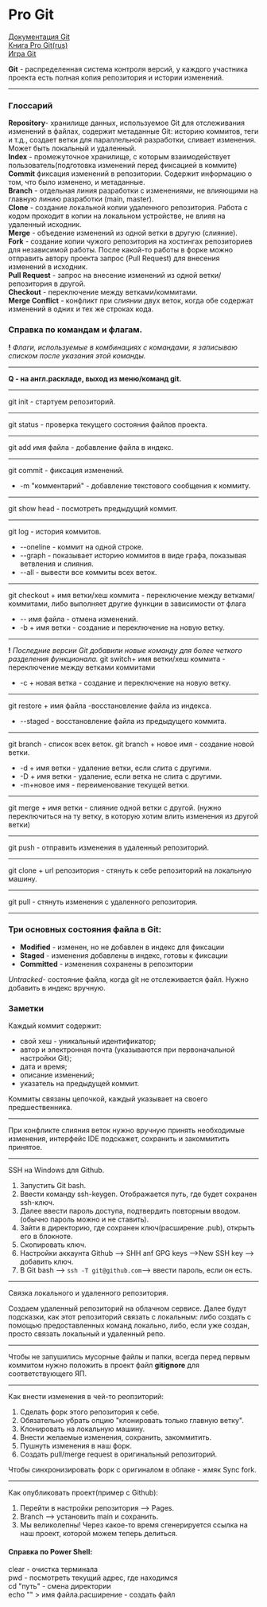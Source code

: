 # Pro Git

[Документация Git](https://git-scm.com/doc)\
[Книга Pro Git(rus)](https://git-scm.com/book/ru/v2/%D0%92%D0%B2%D0%B5%D0%B4%D0%B5%D0%BD%D0%B8%D0%B5-%D0%9E-%D1%81%D0%B8%D1%81%D1%82%D0%B5%D0%BC%D0%B5-%D0%BA%D0%BE%D0%BD%D1%82%D1%80%D0%BE%D0%BB%D1%8F-%D0%B2%D0%B5%D1%80%D1%81%D0%B8%D0%B9)\
[Игра Git](https://learngitbranching.js.org/?locale=ru_RU)

**Git** - распределенная система контроля версий, у каждого участника проекта есть полная копия репозитория и истории изменений.
***

### Глоссарий

**Repository**- хранилище данных, используемое Git для отслеживания изменений в файлах, содержит метаданные Git: историю коммитов, теги и т.д., создает ветки для параллельной разработки, сливает изменения. Может быть локальный и удаленный.\
**Index** - промежуточное хранилище, с которым взаимодействует пользователь(подготовка изменений перед фиксацией в коммите)\
**Commit** фиксация изменений в репозитории. Содержит информацию о том, что было изменено, и метаданные.\
**Branch** - отдельная линия разработки с изменениями, не влияющими на главную линию разработки (main, master).\
**Clone** - создание локальной копии удаленного репозитория. Работа с кодом проходит в копии на локальном устройстве, не влияя на удаленный исходник.\
**Merge** - объедение изменений из одной ветки в другую (слияние).\
**Fork** - создание копии чужого репозитория на хостингах репозиториев для независимой работы. После какой-то работы в форке можно отправить автору проекта запрос (Pull Request) для внесения изменений в исходник.\
**Pull Request** - запрос на внесение изменений из одной ветки/репозитория в другой.\
**Checkout** - переключение между ветками/коммитами.\
**Merge Conflict** - конфликт при слиянии двух веток, когда обе содержат изменений в одних и тех же строках кода.

### Справка по командам и флагам.

**!** *Флаги, используемые в комбинациях с командами, я записываю списком после указания этой команды.*
***
**Q - на англ.раскладе, выход из меню/команд git.**
***
git init - стартуем репозиторий.
***
git status - проверка текущего состояния файлов проекта.
***
git add имя файла - добавление файла в индекс.
***
git commit - фиксация изменений.
- -m "комментарий"  - добавление текстового сообщения к коммиту.
***
git show head - посмотреть предыдущий коммит.
***
git log - история коммитов.
- --oneline - коммит на одной строке.
- --graph - показывает историю коммитов в виде графа, показывая ветвления и  слияния.
- --all - вывести все коммиты всех веток.
 ***
git сheckout + имя ветки/хеш коммита  - переключение между ветками/коммитами, либо выполняет другие функции в зависимости от флага
- -- имя файла - отмена изменений.
- -b + имя ветки - создание и переключение на новую ветку.
***
**!** *Последние версии Git добавили новые команду для более
четкого разделения функционала.*
git switch+ имя ветки/хеш коммита - переключение между ветками
коммитами
- -c + новая ветка - создание и переключение на новую ветку.
***
git restore + имя файла -восстановление файла из индекса.
- --staged - восстановление файла из предыдущего коммита.
***
git branch - список всех веток.
git branch + новое имя - создание новой ветки.
- -d + имя ветки - удаление ветки, если слита с другими.
- -D + имя ветки - удаление, если ветка не слита с другими. 
- -m+новое имя - переименование текущей ветки. 
***
git merge + имя ветки - слияние одной ветки с другой. (нужно переключиться на ту ветку, в которую хотим влить изменения из другой ветки)
***
git push - отправить изменения в удаленный репозиторий. 
***
git clone + url репозитория - стянуть к себе репозиторий на локальную машину.
***
git pull - стянуть изменения с удаленного репозитория.
***

### Три основных состояния файла в Git:

- **Modified** - изменен, но не добавлен в индекс для фиксации
- **Staged** - изменения добавлены в индекс, готовы к фиксации
- **Committed** - изменения сохранены в репозитории
 
*Untracked*- состояние файла, когда git не отслеживается файл. Нужно добавить в индекс вручную. 

### Заметки
 
Каждый коммит содержит:
- свой хеш - уникальный идентификатор;
- автор и электронная почта (указываются при первоначальной настройки Git);
- дата и время;
- описание изменений;
- указатель на предыдущей коммит.

Коммиты связаны цепочкой, каждый указывает на своего предшественника. 

***
При конфликте слияния веток нужно вручную принять необходимые изменения, интерфейс IDE подскажет, сохранить и закоммитить принятое. 

***
SSH на Windows для Github.
1. Запустить Git bash.
2. Ввести команду ssh-keygen. Отображается путь, где будет сохранен ssh-ключ.
3. Далее ввести пароль доступа, подтвердить повторным вводом.(обычно пароль можно и не ставить).
4. Зайти в директорию, где сохранен ключ(расширение .pub), открыть его в блокноте.
5. Скопировать ключ.
6. Настройки аккаунта Github --> SHH anf GPG keys -->New SSH key --> добавить ключ.
7. В Git bash --> `ssh -T git@github.com`--> ввести пароль, если он есть. 

***
Связка локального и удаленного репозитория.

Создаем удаленный репозиторий на облачном сервисе. Далее будут подсказки, как этот репозиторий связать с локальным: либо создать с помощью предоставленных команд локально, либо,  если уже создан, просто связать локальный и удаленный репо. 

***
Чтобы не запушились мусорные файлы и папки, всегда перед первым коммитом нужно положить в проект файл **gitignore** для соответствующего ЯП.

***
Как внести изменения в чей-то реопзиторий:
1. Сделать форк этого репозитория к себе. 
2. Обязательно убрать опцию "клонировать только главную ветку".
3. Клонировать на локальную машину.
4. Внести желаемые изменения, сохранить, закоммитить.
5. Пушнуть изменения в наш форк.
6. Создать pull/merge request в оригинальный репозиторий.

Чтобы синхронизировать форк с оригиналом в облаке - жмяк Sync fork.

***
Как опубликовать проект(пример с Github):
1. Перейти в настройки репозитория --> Pages.
2. Branch --> установить main и сохранить.
3. Мы великолепны! Через какое-то время сгенерируется ссылка на наш проект, которой можем теперь делиться.

#### Справка по Power Shell:
clear - очистка терминала\
pwd - посмотреть текущий адрес, где находимся\
cd "путь" - смена директории\
echo "" > имя файла.расширение - создать файл

